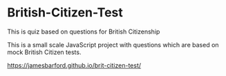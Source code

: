 # British-Citizen-Test
This is quiz based on questions for British Citizenship

This is a small scale JavaScript project with questions which are based on mock British Citizen tests.

https://jamesbarford.github.io/brit-citizen-test/
